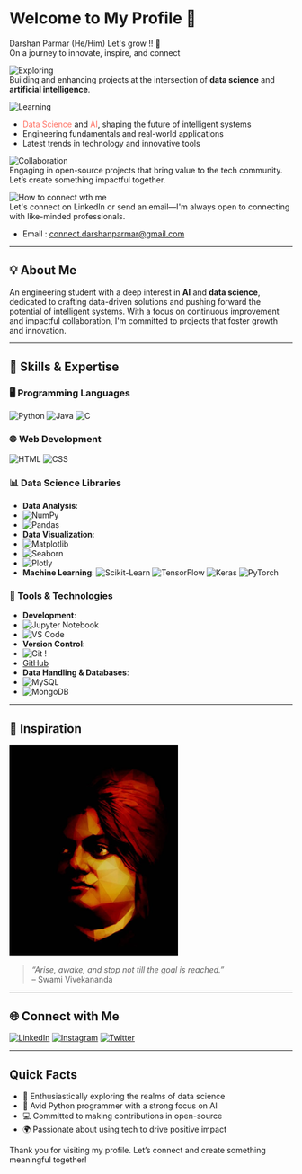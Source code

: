 # Welcome to My Profile 👋
Darshan Parmar (He/Him)
Let's grow !! 🌱  
On a journey to innovate, inspire, and connect

![Exploring](https://img.shields.io/badge/-Currently%20Exploring-007ACC?style=flat-square)  
Building and enhancing projects at the intersection of **data science** and **artificial intelligence**.

![Learning](https://img.shields.io/badge/-Always%20Learning-F39C12?style=flat-square)  
- <span style="color:#FF6F61">Data Science</span> and <span style="color:#FF6F61">AI</span>, shaping the future of intelligent systems  
- Engineering fundamentals and real-world applications  
- Latest trends in technology and innovative tools

![Collaboration](https://img.shields.io/badge/-Open%20to%20Collaboration-27ae60?style=flat-square)  
Engaging in open-source projects that bring value to the tech community. Let’s create something impactful together.

![How to connect wth me ](https://img.shields.io/badge/-Always%20Learning-F39C12?style=flat-square)  
Let's connect on LinkedIn or send an email—I'm always open to connecting with like-minded professionals.
- Email : connect.darshanparmar@gmail.com

---

## 💡 About Me  
An engineering student with a deep interest in **AI** and **data science**, dedicated to crafting data-driven solutions and pushing forward the potential of intelligent systems. With a focus on continuous improvement and impactful collaboration, I'm committed to projects that foster growth and innovation.

---

## 🚀 Skills & Expertise
### 🖥️ Programming Languages
![Python](https://img.shields.io/badge/-Python-3776AB?logo=python&logoColor=white&style=flat-square) 
![Java](https://img.shields.io/badge/-Java-007396?logo=java&logoColor=white&style=flat-square) 
![C](https://img.shields.io/badge/-C-A8B9CC?logo=c&logoColor=black&style=flat-square)

### 🌐 Web Development
![HTML](https://img.shields.io/badge/-HTML-E34F26?logo=html5&logoColor=white&style=flat-square) 
![CSS](https://img.shields.io/badge/-CSS-1572B6?logo=css3&logoColor=white&style=flat-square)

### 📊 Data Science Libraries
- **Data Analysis**:
- ![NumPy](https://img.shields.io/badge/-NumPy-013243?logo=numpy&logoColor=white&style=flat-square)
- ![Pandas](https://img.shields.io/badge/-Pandas-150458?logo=pandas&logoColor=white&style=flat-square)
- **Data Visualization**:
- ![Matplotlib](https://img.shields.io/badge/-Matplotlib-3776AB?style=flat-square)
- ![Seaborn](https://img.shields.io/badge/-Seaborn-3776AB?style=flat-square)
- ![Plotly](https://img.shields.io/badge/-Plotly-3F4F75?logo=plotly&logoColor=white&style=flat-square)
- **Machine Learning**: ![Scikit-Learn](https://img.shields.io/badge/-Scikit%20Learn-F7931E?logo=scikit-learn&logoColor=white&style=flat-square) ![TensorFlow](https://img.shields.io/badge/-TensorFlow-FF6F00?logo=tensorflow&logoColor=white&style=flat-square) ![Keras](https://img.shields.io/badge/-Keras-D00000?logo=keras&logoColor=white&style=flat-square) ![PyTorch](https://img.shields.io/badge/-PyTorch-EE4C2C?logo=pytorch&logoColor=white&style=flat-square)

### 🧠 Tools & Technologies
- **Development**:
- ![Jupyter Notebook](https://img.shields.io/badge/-Jupyter-F37626?logo=jupyter&logoColor=white&style=flat-square)
- ![VS Code](https://img.shields.io/badge/-VS%20Code-007ACC?logo=visual-studio-code&logoColor=white&style=flat-square)
- **Version Control**:
- ![Git](https://img.shields.io/badge/-Git-F05032?logo=git&logoColor=white&style=flat-square) !
- [GitHub](https://img.shields.io/badge/-GitHub-181717?logo=github&logoColor=white&style=flat-square)
- **Data Handling & Databases**:
- ![MySQL](https://img.shields.io/badge/-MySQL-4479A1?logo=mysql&logoColor=white&style=flat-square)
- ![MongoDB](https://img.shields.io/badge/-MongoDB-47A248?logo=mongodb&logoColor=white&style=flat-square)

---

## 🌠 Inspiration

<img src="https://github.com/ParmarDarshan29/ParmarDarshan29/blob/main/Vivekananda%20Painting.jpg?raw=true" alt="Swami Vivekananda" width="300" />  

> *“Arise, awake, and stop not till the goal is reached.”*  
> – Swami Vivekananda

---

## 🌐 Connect with Me

[![LinkedIn](https://img.shields.io/badge/-LinkedIn-0A66C2?logo=linkedin&logoColor=white&style=flat-square)](https://www.linkedin.com/in/darshan-parmar-29dec2003) 
[![Instagram](https://img.shields.io/badge/-Instagram-E4405F?logo=instagram&logoColor=white&style=flat-square)](https://www.instagram.com/darshanparmar_29/) 
[![Twitter](https://img.shields.io/badge/-Twitter-1DA1F2?logo=twitter&logoColor=white&style=flat-square)](https://x.com/Darshanparmar29)

---

## Quick Facts

- 🌊 Enthusiastically exploring the realms of data science  
- 🐍 Avid Python programmer with a strong focus on AI  
- 💻 Committed to making contributions in open-source  
- 🌍 Passionate about using tech to drive positive impact

Thank you for visiting my profile. Let’s connect and create something meaningful together!
